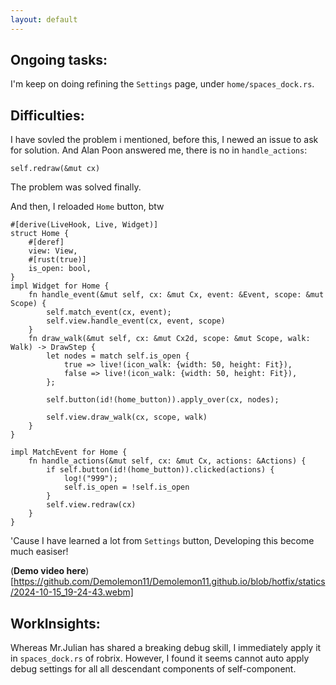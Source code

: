 ```yaml
---
layout: default
---
```


## Ongoing tasks:
I'm keep on doing refining the `Settings` page, under `home/spaces_dock.rs`.

## Difficulties:
I have sovled the problem i mentioned, before this, I newed an issue to ask for solution.
And Alan Poon answered me, there is no in `handle_actions`:
```
self.redraw(&mut cx)
```
The problem was solved finally.


And then, I reloaded `Home` button, btw
```
#[derive(LiveHook, Live, Widget)]
struct Home {
    #[deref]
    view: View,
    #[rust(true)]
    is_open: bool,
}
impl Widget for Home {
    fn handle_event(&mut self, cx: &mut Cx, event: &Event, scope: &mut Scope) {
        self.match_event(cx, event);
        self.view.handle_event(cx, event, scope)
    }
    fn draw_walk(&mut self, cx: &mut Cx2d, scope: &mut Scope, walk: Walk) -> DrawStep {
        let nodes = match self.is_open {
            true => live!(icon_walk: {width: 50, height: Fit}),
            false => live!(icon_walk: {width: 50, height: Fit}),
        };

        self.button(id!(home_button)).apply_over(cx, nodes);

        self.view.draw_walk(cx, scope, walk)
    }
}

impl MatchEvent for Home {
    fn handle_actions(&mut self, cx: &mut Cx, actions: &Actions) {
        if self.button(id!(home_button)).clicked(actions) {
            log!("999");
            self.is_open = !self.is_open
        }
        self.view.redraw(cx)
    }
}

```
'Cause I have learned a lot from `Settings` button, Developing this become much easiser!

(**Demo video here**)[https://github.com/Demolemon11/Demolemon11.github.io/blob/hotfix/statics/2024-10-15_19-24-43.webm]

## WorkInsights:
Whereas Mr.Julian has shared a breaking debug skill, I immediately apply it in `spaces_dock.rs` of robrix.
However, I found it seems cannot auto apply debug settings for all all descendant components of self-component.

